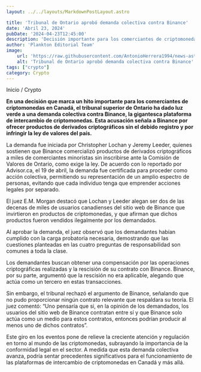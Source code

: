 ```yaml
---
layout: ../../layouts/MarkdownPostLayout.astro

title: 'Tribunal de Ontario aprobó demanda colectiva contra Binance'
date: 'Abril 23, 2024'
pubDate: '2024-04-23T12:45:00'
description: 'Decisión importante para los comerciantes de criptomonedas en Canadá: el tribunal superior de Ontario dío luz verde a una demanda colectiva contra Binance.'
author: 'Plankton Editorial Team'
image:
    url: 'https://raw.githubusercontent.com/AntonioHerrera1994/news-astro/master/src/assets/crypto/crypto94.webp'
    alt: 'Tribunal de Ontario aprobó demanda colectiva contra Binance'
tags: ["crypto"]
category: Crypto
---
```


<span><a href="/" style="text-decoration:none;color:#0F1416">Inicio</a> / <a href="/crypto" style="text-decoration:none;color:#0F1416">Crypto</a></span>


<p style="font-weight: bold;">En una decisión que marca un hito importante para los comerciantes de criptomonedas en Canadá, el tribunal superior de Ontario ha dado luz verde a una demanda colectiva contra Binance, la gigantesca plataforma de intercambio de criptomonedas. Esta acusación señala a Binance por ofrecer productos de derivados criptográficos sin el debido registro y por infringir la ley de valores del país.</p>

La demanda fue iniciada por Christopher Lochan y Jeremy Leeder, quienes sostienen que Binance comercializó productos de derivados criptográficos a miles de comerciantes minoristas sin inscribirse ante la Comisión de Valores de Ontario, como exige la ley. De acuerdo con lo reportado por Advisor.ca, el 19 de abril, la demanda fue certificada para proceder como acción colectiva, permitiendo su representación de un amplio espectro de personas, evitando que cada individuo tenga que emprender acciones legales por separado.

El juez E.M. Morgan destacó que Lochan y Leeder alegan ser dos de las decenas de miles de usuarios canadienses del sitio web de Binance que invirtieron en productos de criptomonedas, y que afirman que dichos productos fueron vendidos ilegalmente por los demandados.

Al aprobar la demanda, el juez observó que los demandantes habían cumplido con la carga probatoria necesaria, demostrando que las cuestiones planteadas en las cuatro preguntas de responsabilidad son comunes a toda la clase.

Los demandantes buscan obtener una compensación por las operaciones criptográficas realizadas y la rescisión de su contrato con Binance. Binance, por su parte, argumentó que la rescisión no era aplicable, alegando que actúa como un tercero en estas transacciones.

Sin embargo, el tribunal rechazó el argumento de Binance, señalando que no pudo proporcionar ningún contrato relevante que respaldara su teoría. El juez comentó: “Uno pensaría que si, en la opinión de los demandados, los usuarios del sitio web de Binance contratan entre sí y que Binance solo actúa como un medio para estos contratos, entonces podrían producir al menos uno de dichos contratos”.

Este giro en los eventos pone de relieve la creciente atención y regulación en torno al mundo de las criptomonedas, subrayando la importancia de la conformidad legal en el sector. A medida que esta demanda colectiva avanza, podría sentar precedentes significativos para el funcionamiento de las plataformas de intercambio de criptomonedas en Canadá y más allá.
